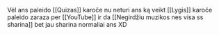 Vėl ans paleido [[Quizas]] karoče nu neturi ans ką veikt [[Lygis]] karoče paleido zaraza per [[YouTube]] ir da [[Negirdžiu muzikos nes visa ss sharina]] bet jau sharina normaliai ans XD